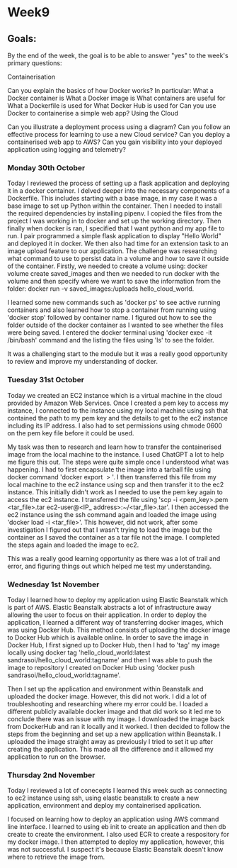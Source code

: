 <h1>Week9</h1>

<h2>Goals:</h2>

By the end of the week, the goal is to be able to answer "yes" to the week's primary questions:

Containerisation

Can you explain the basics of how Docker works? In particular:
What a Docker container is
What a Docker image is
What containers are useful for
What a Dockerfile is used for
What Docker Hub is used for
Can you use Docker to containerise a simple web app?
Using the Cloud

Can you illustrate a deployment process using a diagram?
Can you follow an effective process for learning to use a new Cloud service?
Can you deploy a containerised web app to AWS?
Can you gain visibility into your deployed application using logging and telemetry?

<h3>Monday 30th October</h3>
Today I reviewed the process of setting up a flask application and deploying it in a docker container. I delved deeper into the necessary components of a Dockerfile. This includes starting with a base image, in my case it was a base image to set up Python within the container. Then I needed to install the required dependencies by installing pipenv. I copied the files from the project I was working in to docker and set up the working directory. Then finally when docker is ran, I specified that I want python and my app file to run. I pair programmed a simple flask application to display "Hello World" and deployed it in docker. We then also had time for an extension task to an image upload feature to our application. The challenge was researching what command to use to persist data in a volume and how to save it outside of the container. Firstly, we needed to create a volume using: docker volume create saved_images and then we needed to run docker with the volume and then specify where we want to save the information from the folder: docker run -v saved_images:/uploads hello_cloud_world.

I learned some new commands such as 'docker ps' to see active running containers and also learned how to stop a container from running using 'docker stop' followed by container name. I figured out how to see the folder outside of the docker container as I wanted to see whether the files were being saved. I entered the docker terminal using 'docker exec -it <name of container> /bin/bash' command and the listing the files using 'ls' to see the folder. 

It was a challenging start to the module but it was a really good opportunity to review and improve my understanding of docker.

<h3>Tuesday 31st October</h3>

Today we created an EC2 instance which is a virtual machine in the cloud provided by Amazon Web Services. Once I created a pem key to access my instance, I connected to the instance using my local machine using ssh that contained the path to my pem key and the details to get to the ec2 instance including its IP address. 
I also had to set permissions using chmode 0600 on the pem key file before it could be used. 

My task was then to research and learn how to transfer the containerised image from the local machine to the instance. I used ChatGPT a lot to help me figure this out. The steps were quite simple once I understood what was happening. I had to first encapsulate the image into a tarball file using docker command 'docker export <image name>  > <name of tarball file>'. I then transferred this file from my local machine to the ec2 instance using scp and then transfer it to the ec2 instance. This initially didn't work as I needed to use the pem key again to access the ec2 instance. I transferred the file using 'scp -i <pem_key>.pem <tar_file>.tar ec2-user@<IP_ address>:~/<tar_file>.tar'. I then accessed the ec2 instance using the ssh command again and loaded the image using 'docker load -i <tar_file>'. This however, did not work, after some investigation I figured out that I wasn't trying to load the image but the container as I saved the container as a tar file not the image. I completed the steps again and loaded the image to ec2.

This was a really good learning opportunity as there was a lot of trail and error, and figuring things out which helped me test my understanding.

<h3>Wednesday 1st November</h3>

Today I learned how to deploy my application using Elastic Beanstalk which is part of AWS. Elastic Beanstalk abstracts a lot of infrastructure away allowing the user to focus on their application. In order to deploy the application, I learned a different way of transferring docker images, which was using Docker Hub. This method consists of uploading the docker image to Docker Hub which is available online. In order to save the image in Docker Hub, I first signed up to Docker Hub, then I had to 'tag' my image locally using docker tag 'hello_cloud_world:latest sandrasoi/hello_cloud_world:tagname' and then I was able to push the image to repository I created on Docker Hub using 'docker push sandrasoi/hello_cloud_world:tagname'. 

Then I set up the application and environment within Beanstalk and uploaded the docker image. However, this did not work. I did a lot of troubleshooting and researching where my error could be. I loaded a different publicly available docker image and that did work so it led me to conclude there was an issue with my image. I downloaded the image back from DockerHub and ran it locally and it worked. I then decided to follow the steps from the beginning and set up a new application within Beanstalk. I uploaded the image straight away as previously I tried to set it up after creating the application. This made all the difference and it allowed my application to run on the browser. 

<h3>Thursday 2nd November</h3>

Today I reviewed a lot of conecepts I learned this week such as connecting to ec2 instance using ssh, using elastic beanstalk to create a new application, environment and deploy my containerised application.

I focused on learning how to deploy an application using AWS command line interface. I learned to using eb init to create an application and then db create to create the environment. I also used ECR to create a respository for my docker image. I then attempted to deploy my application, however, this was not successful. I suspect it's because Elastic Beanstalk doesn't know where to retrieve the image from. 
